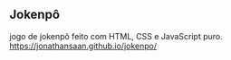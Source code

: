 ## Jokenpô 
jogo de jokenpô feito com HTML, CSS e JavaScript puro.
https://jonathansaan.github.io/jokenpo/
